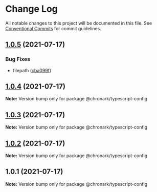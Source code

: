 # Change Log

All notable changes to this project will be documented in this file.
See [Conventional Commits](https://conventionalcommits.org) for commit guidelines.

## [1.0.5](https://github.com/chronark/shared/compare/@chronark/typescript-config@1.0.4...@chronark/typescript-config@1.0.5) (2021-07-17)


### Bug Fixes

* filepath ([cba099f](https://github.com/chronark/shared/commit/cba099faf1d55920f1fa45fcc3122df1d506c028))





## [1.0.4](https://github.com/chronark/shared/compare/@chronark/typescript-config@1.0.3...@chronark/typescript-config@1.0.4) (2021-07-17)

**Note:** Version bump only for package @chronark/typescript-config





## [1.0.3](https://github.com/chronark/shared/compare/@chronark/typescript-config@1.0.1...@chronark/typescript-config@1.0.3) (2021-07-17)

**Note:** Version bump only for package @chronark/typescript-config





## [1.0.2](https://github.com/chronark/shared/compare/@chronark/typescript-config@1.0.1...@chronark/typescript-config@1.0.2) (2021-07-17)

**Note:** Version bump only for package @chronark/typescript-config





## 1.0.1 (2021-07-17)

**Note:** Version bump only for package @chronark/typescript-config
